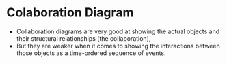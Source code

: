 # Colaboration Diagram

- Collaboration diagrams are very good at showing the actual objects and their structural relationships (the collaboration), 
- But they are weaker when it comes to showing the interactions between those objects as a time-ordered sequence of events.